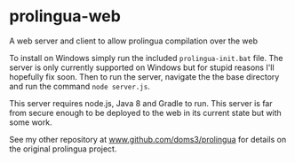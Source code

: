 # prolingua-web
A web server and client to allow prolingua compilation over the web

To install on Windows simply run the included `prolingua-init.bat` file. The server is only currently supported on Windows but for stupid reasons I'll hopefully fix soon.
Then to run the server, navigate the the base directory and run the command  `node server.js`.

This server requires node.js, Java 8 and Gradle to run. This server is far from secure enough to be deployed to the web in its current state but with some work. 

See my other repository at www.github.com/doms3/prolingua for details on the original prolingua project.
